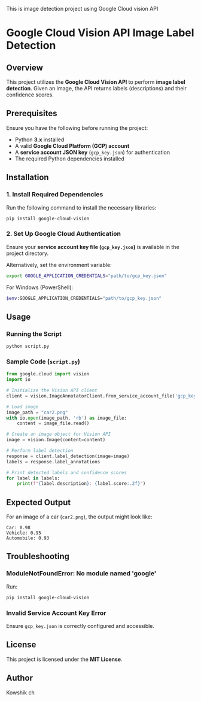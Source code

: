 This is image detection project using Google Cloud vision API
<br>
# Google Cloud Vision API Image Label Detection

## Overview
This project utilizes the **Google Cloud Vision API** to perform **image label detection**. Given an image, the API returns labels (descriptions) and their confidence scores.

## Prerequisites
Ensure you have the following before running the project:
- Python **3.x** installed
- A valid **Google Cloud Platform (GCP) account**
- A **service account JSON key** (`gcp_key.json`) for authentication
- The required Python dependencies installed

## Installation

### 1. Install Required Dependencies
Run the following command to install the necessary libraries:
```sh
pip install google-cloud-vision
```

### 2. Set Up Google Cloud Authentication
Ensure your **service account key file (`gcp_key.json`)** is available in the project directory.

Alternatively, set the environment variable:
```sh
export GOOGLE_APPLICATION_CREDENTIALS="path/to/gcp_key.json"
```
For Windows (PowerShell):
```sh
$env:GOOGLE_APPLICATION_CREDENTIALS="path/to/gcp_key.json"
```

## Usage
### Running the Script
```sh
python script.py
```

### Sample Code (`script.py`)
```python
from google.cloud import vision
import io

# Initialize the Vision API client
client = vision.ImageAnnotatorClient.from_service_account_file('gcp_key.json')

# Load image
image_path = "car2.png"
with io.open(image_path, 'rb') as image_file:
    content = image_file.read()

# Create an image object for Vision API
image = vision.Image(content=content)

# Perform label detection
response = client.label_detection(image=image)
labels = response.label_annotations

# Print detected labels and confidence scores
for label in labels:
    print(f"{label.description}: {label.score:.2f}")
```

## Expected Output
For an image of a car (`car2.png`), the output might look like:
```
Car: 0.98
Vehicle: 0.95
Automobile: 0.93
```

## Troubleshooting
### **ModuleNotFoundError: No module named 'google'**
Run:
```sh
pip install google-cloud-vision
```

### **Invalid Service Account Key Error**
Ensure `gcp_key.json` is correctly configured and accessible.

## License
This project is licensed under the **MIT License**.

## Author
Kowshik ch


